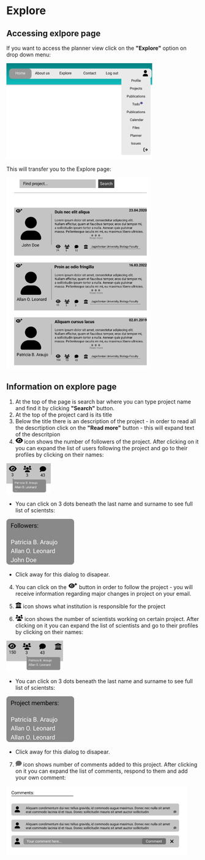 # Explore

## Accessing exlpore page

If you want to access the planner view click on the **"Explore"** option on drop down menu:

<img src='../../img/header.png' height=250>

This will transfer you to the Explore page:

<img src='../../img/explore.png' height=500>

## Information on explore page

1. At the top of the page is search bar where you can type project name and find it by clicking **"Search"** button.
1. At the top of the project card is its title
2. Below the title there is an description of the project - in order to read all the descrtiption click on the **"Read more"** button - this will expand text of the descritpion 
3. <img src='../../img/eye.png' height=16> icon shows the number of followers of the project. After clicking on it you can expand the list of users following the project and go to their profiles by clicking on their names:

<img src='../../img/followers.png' height=80>

- You can click on 3 dots beneath the last name and surname to see full list of scientsts:

<img src='../../img/full followers.png'>

- Click away for this dialog to disapear.

4. You can click on the <img src='../../img/Observe.png' height=16> button in order to follow the project - you will receive information regarding major changes in project on your email.

5. <img src='../../img/institution.png' height=16> icon shows what institution is responsible for the project
6. <img src='../../img/users.png' height=16> icon shows the number of scientists working on certain project. After clicking on it you can expand the list of scientists and go to their profiles by clicking on their names:

<img src='../../img/members.png' height=80>

- You can click on 3 dots beneath the last name and surname to see full list of scientsts:

<img src='../../img/full members.png'>

- Click away for this dialog to disapear.

7. <img src='../../img/dymek.png' height=16> icon shows number of comments added to this project. After clicking on it you can expand the list of comments, respond to them and add your own comment:

<img src='../../img/comments.png' height=180>

